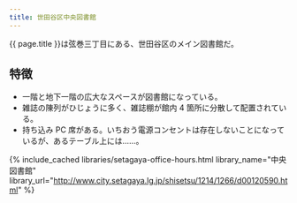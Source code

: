 ```yaml
---
title: 世田谷区中央図書館
---
```


{{ page.title }}は弦巻三丁目にある、世田谷区のメイン図書館だ。

## 特徴

* 一階と地下一階の広大なスペースが図書館になっている。
* 雑誌の陳列がひじょうに多く、雑誌棚が館内 4 箇所に分散して配置されている。
* 持ち込み PC 席がある。いちおう電源コンセントは存在しないことになっているが、あるテーブル上には……。

{% include_cached libraries/setagaya-office-hours.html
    library_name="中央図書館"
    library_url="http://www.city.setagaya.lg.jp/shisetsu/1214/1266/d00120590.html" %}
